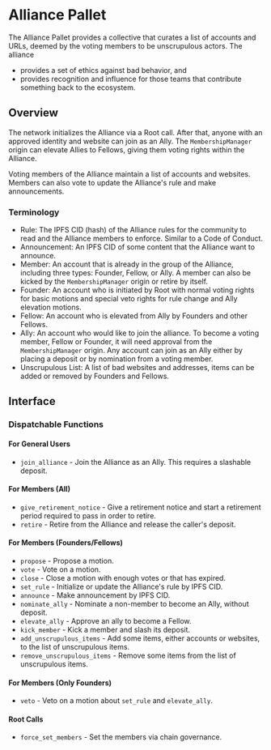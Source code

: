 # Alliance Pallet

The Alliance Pallet provides a collective that curates a list of accounts and URLs, deemed by
the voting members to be unscrupulous actors. The alliance

- provides a set of ethics against bad behavior, and
- provides recognition and influence for those teams that contribute something back to the
  ecosystem.

## Overview

The network initializes the Alliance via a Root call. After that, anyone with an approved
identity and website can join as an Ally. The `MembershipManager` origin can elevate Allies to
Fellows, giving them voting rights within the Alliance.

Voting members of the Alliance maintain a list of accounts and websites. Members can also vote
to update the Alliance's rule and make announcements.

### Terminology

- Rule: The IPFS CID (hash) of the Alliance rules for the community to read and the Alliance
  members to enforce. Similar to a Code of Conduct.
- Announcement: An IPFS CID of some content that the Alliance want to announce.
- Member: An account that is already in the group of the Alliance, including three types:
  Founder, Fellow, or Ally. A member can also be kicked by the `MembershipManager` origin or
  retire by itself.
- Founder: An account who is initiated by Root with normal voting rights for basic motions and
  special veto rights for rule change and Ally elevation motions.
- Fellow: An account who is elevated from Ally by Founders and other Fellows.
- Ally: An account who would like to join the alliance. To become a voting member, Fellow or
  Founder, it will need approval from the `MembershipManager` origin. Any account can join as an
  Ally either by placing a deposit or by nomination from a voting member.
- Unscrupulous List: A list of bad websites and addresses, items can be added or removed by
  Founders and Fellows.

## Interface

### Dispatchable Functions

#### For General Users

- `join_alliance` - Join the Alliance as an Ally. This requires a slashable deposit.

#### For Members (All)

- `give_retirement_notice` - Give a retirement notice and start a retirement period required to pass in order to retire.
- `retire` - Retire from the Alliance and release the caller's deposit.

#### For Members (Founders/Fellows)

- `propose` - Propose a motion.
- `vote` - Vote on a motion.
- `close` - Close a motion with enough votes or that has expired.
- `set_rule` - Initialize or update the Alliance's rule by IPFS CID.
- `announce` - Make announcement by IPFS CID.
- `nominate_ally` - Nominate a non-member to become an Ally, without deposit.
- `elevate_ally` - Approve an ally to become a Fellow.
- `kick_member` - Kick a member and slash its deposit.
- `add_unscrupulous_items` - Add some items, either accounts or websites, to the list of
  unscrupulous items.
- `remove_unscrupulous_items` - Remove some items from the list of unscrupulous items.

#### For Members (Only Founders)

- `veto` - Veto on a motion about `set_rule` and `elevate_ally`.

#### Root Calls

- `force_set_members` - Set the members via chain governance.
